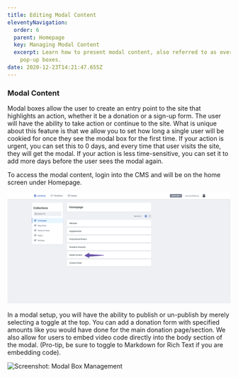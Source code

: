 ```yaml
---
title: Editing Modal Content
eleventyNavigation:
  order: 6
  parent: Homepage
  key: Managing Modal Content
  excerpt: Learn how to present modal content, also referred to as overlay or
    pop-up boxes.
date: 2020-12-23T14:21:47.655Z
---
```

### Modal Content

Modal boxes allow the user to create an entry point to the site that highlights an action, whether it be a donation or a sign-up form. The user will have the ability to take action or continue to the site. What is unique about this feature is that we allow you to set how long a single user will be cookied for once they see the modal box for the first time. If your action is urgent, you can set this to 0 days, and every time that user visits the site, they will get the modal. If your action is less time-sensitive, you can set it to add more days before the user sees the modal again.

To access the modal content, login into the CMS and will be on the home screen under Homepage.

![](/img/uploads/content-manager-2-.png)

In a modal setup, you will have the ability to publish or un-publish by merely selecting a toggle at the top. You can add a donation form with specified amounts like you would have done for the main donation page/section. We also allow for users to embed video code directly into the body section of the modal. (Pro-tip, be sure to toggle to Markdown for Rich Text if you are embedding code).

![Screenshot: Modal Box Management](https://docs.risingcampaigns.com/img/uploads/content-manager-modal.png)